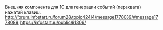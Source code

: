 Внешняя компонента для 1С для генерации событий (перехвата) нажатий клавиш.
http://forum.infostart.ru/forum28/topic42414/message1778089/#message1778089, https://infostart.ru/public/91306/
